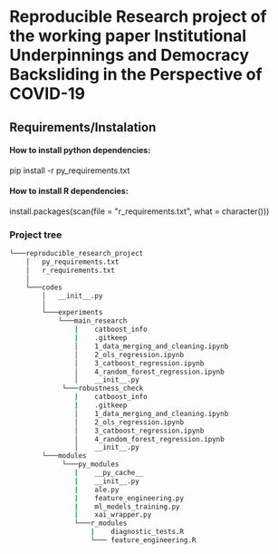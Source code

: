 # Reproducible Research project of the working paper **Institutional Underpinnings and Democracy Backsliding in the Perspective of COVID-19**

## Requirements/Instalation
#### How to install python dependencies:
pip install -r py_requirements.txt

#### How to install R dependencies:
install.packages(scan(file = "r_requirements.txt", what = character()))

### Project tree
```bash
└───reproducible_research_project
    │   py_requirements.txt
    │   r_requirements.txt
    │
    └───codes
        │   __init__.py
        │
        └───experiments
            └───main_research
                |    catboost_info
                |    .gitkeep
                │    1_data_merging_and_cleaning.ipynb
                │    2_ols_regression.ipynb
                │    3_catboost_regression.ipynb
                │    4_random_forest_regression.ipynb
                │    __init__.py
             └───robustness_check
                |    catboost_info
                |    .gitkeep
                │    1_data_merging_and_cleaning.ipynb
                │    2_ols_regression.ipynb
                │    3_catboost_regression.ipynb
                │    4_random_forest_regression.ipynb
                │    __init__.py
        └───modules
             └───py_modules
                |    __py_cache__
                |    __init__.py
                |    ale.py
                |    feature_engineering.py
                |    ml_models_training.py
                |    xai_wrapper.py
                └───r_modules
                    |    diagnostic_tests.R
                    └─── feature_engineering.R
        

```
